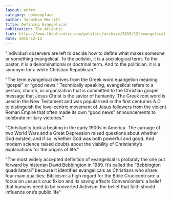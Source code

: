 ```yaml
---
layout: entry
category: commonplace
author: Jonathan Merritt
title: Defining Evangelical
publication: The Atlantic
link: https://www.theatlantic.com/politics/archive/2015/12/evangelical-christian/418236/
date: 2015-12-12
---
```


"individual observers are left to decide how to define what makes someone or something evangelical. To the pollster, it is a sociological term. To the pastor, it is a denominational or doctrinal term. And to the politician, it is a synonym for a white Christian Republican."

"The term evangelical derives from the Greek word euangelion meaning “gospel” or “good news.” Technically speaking, evangelical refers to a person, church, or organization that is committed to the Christian gospel message that Jesus Christ is the savior of humanity. The Greek root word is used in the New Testament and was popularized in the first centuries A.D. to distinguish the love-centric movement of Jesus followers from the violent Roman Empire that often made its own “good news” announcements to celebrate military victories."

"Christianity took a beating in the early 1900s in America. The carnage of two World Wars and a Great Depression raised questions about whether God existed, and if so, whether God was both powerful and good. And modern science raised doubts about the viability of Christianity’s explanations for the origins of life."

"The most widely accepted definition of evangelical is probably the one put forward by historian David Bebbington in 1989. It’s called the “Bebbington quadrilateral” because it identifies evangelicals as Christians who share four main qualities: Biblicism: a high regard for the Bible Crucicentrism: a focus on Jesus’s crucifixion and its saving effects Conversionism: a belief that humans need to be converted Activism: the belief that faith should influence one’s public life"
